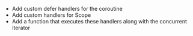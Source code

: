 * Add custom defer handlers for the coroutine 
* Add custom handlers for Scope
* Add a function that executes these handlers along with the concurrent iterator